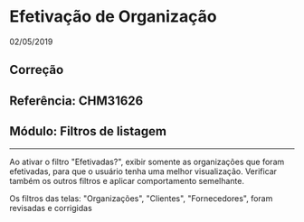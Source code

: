 # Efetivação de Organização
02/05/2019
## Correção
## Referência: CHM31626
## Módulo: Filtros de listagem
***

Ao ativar o filtro "Efetivadas?", exibir somente as organizações que foram efetivadas, para que o usuário tenha uma melhor visualização.
Verificar também os outros filtros e aplicar comportamento semelhante.

Os filtros das telas: "Organizações", "Clientes", "Fornecedores", foram revisadas e corrigidas